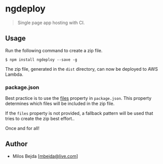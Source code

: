 # ngdeploy

> Single page app hosting with CI.


## Usage

Run the following command to create a zip file.

```
$ npm install ngdeploy --save -g 
```

The zip file, generated in the `dist` directory, can now be deployed to AWS Lambda.

### package.json

Best practice is to use the [files](https://docs.npmjs.com/files/package.json#files) property
in `package.json`. This property determines which files will be included in the zip file.

If the `files` property is not provided, a fallback pattern will be used that tries to create
the zip best effort..

Once and for all! 

## Author

- Milos Bejda [<mbejda@live.com>]
